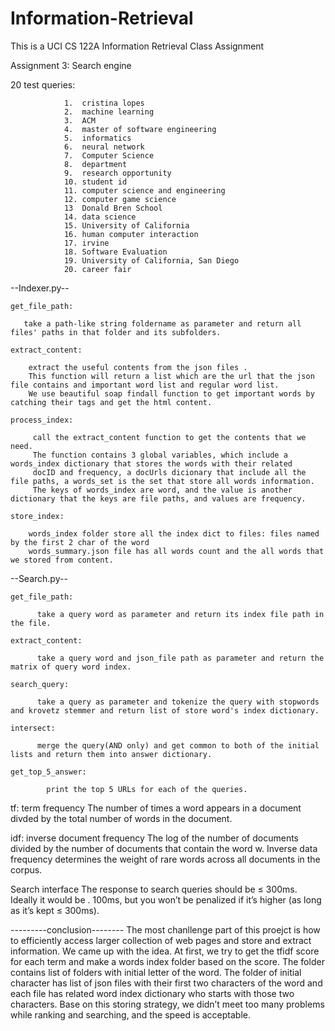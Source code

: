 # Information-Retrieval
This is a UCI CS 122A Information Retrieval Class Assignment


Assignment 3: Search engine


20 test queries:

                1.  cristina lopes
                2.  machine learning
                3.  ACM
                4.  master of software engineering 
                5.  informatics
                6.  neural network
                7.  Computer Science
                8.  department
                9.  research opportunity
                10. student id
                11. computer science and engineering
                12. computer game science
                13  Donald Bren School
                14. data science
                15. University of California
                16. human computer interaction
                17. irvine
                18. Software Evaluation
                19. University of California, San Diego
                20. career fair
                
                
--Indexer.py--


    get_file_path:
          
       take a path-like string foldername as parameter and return all files' paths in that folder and its subfolders.   
          
    extract_content:
    
        extract the useful contents from the json files . 
        This function will return a list which are the url that the json file contains and important word list and regular word list. 
        We use beautiful soap findall function to get important words by catching their tags and get the html content. 
    
    process_index:
         
         call the extract_content function to get the contents that we need. 
         The function contains 3 global variables, which include a words_index dictionary that stores the words with their related 
         docID and frequency, a docUrls dicionary that include all the file paths, a words_set is the set that store all words information. 
         The keys of words_index are word, and the value is another dictionary that the keys are file paths, and values are frequency.

    store_index:
    
        words_index folder store all the index dict to files: files named by the first 2 char of the word 
        words_summary.json file has all words count and the all words that we stored from content.

--Search.py--


    get_file_path:
    
          take a query word as parameter and return its index file path in the file.
            
    extract_content:
          
          take a query word and json_file path as parameter and return the matrix of query word index.
          
    search_query:
          
          take a query as parameter and tokenize the query with stopwords and krovetz stemmer and return list of store word's index dictionary.
              
    intersect:
          
          merge the query(AND only) and get common to both of the initial lists and return them into answer dictionary.
          
    get_top_5_answer:
            
            print the top 5 URLs for each of the queries. 
            
            
tf: term frequency
The number of times a word appears in a document divded by the total number of words in the document.


idf: inverse document frequency
The log of the number of documents divided by the number of documents that contain the word w. Inverse data frequency determines the weight of rare words across all documents in the corpus.


Search interface
The response to search queries should be ≤ 300ms. Ideally it would be . 100ms,
but you won’t be penalized if it’s higher (as long as it’s kept ≤ 300ms).

---------conclusion--------
The most chanllenge part of this proejct is how to efficiently access larger collection of web pages and store and extract information. We came up with the idea. At first, we try to get the tfidf score for each term and make a words index folder based on the score. The folder contains list of folders with initial letter of the word. The folder of initial character has list of json files with their first two characters of the word and each file has related word index dictionary who starts with those two characters. Base on this storing strategy, we didn’t meet too many problems while ranking and searching, and the speed is acceptable. 
